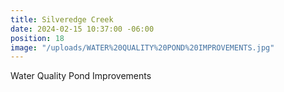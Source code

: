 ```yaml
---
title: Silveredge Creek
date: 2024-02-15 10:37:00 -06:00
position: 18
image: "/uploads/WATER%20QUALITY%20POND%20IMPROVEMENTS.jpg"
---
```


Water Quality Pond Improvements